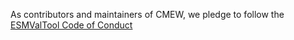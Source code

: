 As contributors and maintainers of CMEW, we pledge to follow the
[ESMValTool Code of Conduct][CoC]

[CoC]: https://github.com/ESMValGroup/ESMValTool/blob/main/CODE_OF_CONDUCT.md
